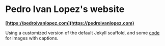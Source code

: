 # Pedro Ivan Lopez's website

**[https://pedroivanlopez.com](https://pedroivanlopez.com)**

Using a customized version of the default Jekyll scaffold, and some
[code](http://codingtips.kanishkkunal.in/image-caption-jekyll "Display Image
caption in Posts on Jekyll blogs") for images with captions.
